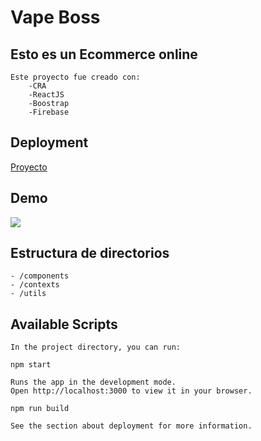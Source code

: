 # Vape Boss
## Esto es un Ecommerce online 

    Este proyecto fue creado con:
        -CRA
        -ReactJS
        -Boostrap
        -Firebase

## Deployment

[Proyecto](https://vapebosstamola.netlify.app/)

## Demo

![](https://firebasestorage.googleapis.com/v0/b/vapeboss-ecommerce.appspot.com/o/Navegacion.gif?alt=media&token=bf66b1d6-4f17-443b-a28a-1e2aad7632dd)

## Estructura de directorios 
    - /components
    - /contexts
    - /utils

## Available Scripts
    In the project directory, you can run:

`npm start`

    Runs the app in the development mode.
    Open http://localhost:3000 to view it in your browser.

`npm run build`
    
    See the section about deployment for more information.

